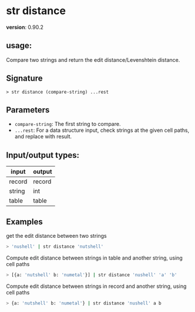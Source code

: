# str distance

**version**: 0.90.2

## **usage**:

Compare two strings and return the edit distance/Levenshtein distance.

## Signature

`> str distance (compare-string) ...rest`

## Parameters

- `compare-string`: The first string to compare.
- `...rest`: For a data structure input, check strings at the given cell paths, and replace with result.

## Input/output types:

| input  | output |
| ------ | ------ |
| record | record |
| string | int    |
| table  | table  |

## Examples

get the edit distance between two strings

```bash
> 'nushell' | str distance 'nutshell'
```

Compute edit distance between strings in table and another string, using cell paths

```bash
> [{a: 'nutshell' b: 'numetal'}] | str distance 'nushell' 'a' 'b'
```

Compute edit distance between strings in record and another string, using cell paths

```bash
> {a: 'nutshell' b: 'numetal'} | str distance 'nushell' a b
```
